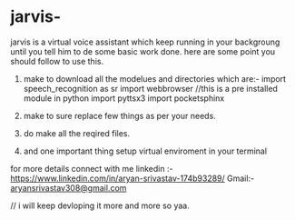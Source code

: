 # jarvis-
jarvis is a virtual voice assistant which keep running in your backgroung until you tell him to de some basic work done.
here are some point you should follow to use this.
1. make to download all the modelues and directories which are:-
    import speech_recognition as sr
    import webbrowser //this is a pre installed module in python 
    import pyttsx3
    import pocketsphinx

2. make to sure replace few things as per your needs.
3. do make all the reqired files.
4. and one important thing setup virtual enviroment in your terminal

for more details connect with me 
linkedin :- https://www.linkedin.com/in/aryan-srivastav-174b93289/
Gmail:- aryansrivastav308@gmail.com 


// i will keep devloping it more and more so yaa.
